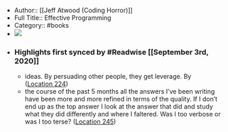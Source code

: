 - Author:: [[Jeff Atwood (Coding Horror)]]
- Full Title:: Effective Programming
- Category:: #books
- ![](https://images-na.ssl-images-amazon.com/images/I/51RB0YekufL._SL400_.jpg)
- ### Highlights first synced by #Readwise [[September 3rd, 2020]]
    - ideas. By persuading other people, they get leverage. By ([Location 224](https://readwise.io/to_kindle?action=open&asin=B008HUMTO0&location=224))
    - the course of the past 5 months all the answers I’ve been writing have been more and more refined in terms of the quality. If I don’t end up as the top answer I look at the answer that did and study what they did differently and where I faltered. Was I too verbose or was I too terse? ([Location 245](https://readwise.io/to_kindle?action=open&asin=B008HUMTO0&location=245))
